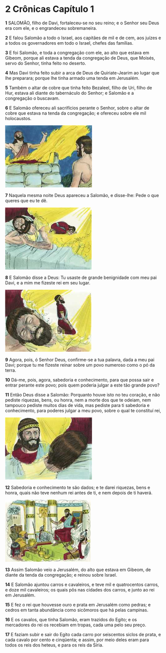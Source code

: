 # 2 Crônicas Capítulo 1

**1** 	SALOMÃO, filho de Davi, fortaleceu-se no seu reino; e o Senhor seu Deus era com ele, e o engrandeceu sobremaneira.

**2** 	E falou Salomão a todo o Israel, aos capitães de mil e de cem, aos juízes e a todos os governadores em todo o Israel, chefes das famílias.

**3** 	E foi Salomão, e toda a congregação com ele, ao alto que estava em Gibeom, porque ali estava a tenda da congregação de Deus, que Moisés, servo do Senhor, tinha feito no deserto.

**4** 	Mas Davi tinha feito subir a arca de Deus de Quiriate-Jearim ao lugar que lhe preparara; porque lhe tinha armado uma tenda em Jerusalém.

**5** 	Também o altar de cobre que tinha feito Bezaleel, filho de Uri, filho de Hur, estava ali diante do tabernáculo do Senhor; e Salomão e a congregação o buscavam.

**6** 	E Salomão ofereceu ali sacrifícios perante o Senhor, sobre o altar de cobre que estava na tenda da congregação; e ofereceu sobre ele mil holocaustos.

![](../Images/SweetPublishing/11-3-1.jpg) 

**7** 	Naquela mesma noite Deus apareceu a Salomão, e disse-lhe: Pede o que queres que eu te dê.

![](../Images/SweetPublishing/11-3-2.jpg) 

**8** 	E Salomão disse a Deus: Tu usaste de grande benignidade com meu pai Davi, e a mim me fizeste rei em seu lugar.

![](../Images/SweetPublishing/11-3-3.jpg) 

**9** 	Agora, pois, ó Senhor Deus, confirme-se a tua palavra, dada a meu pai Davi; porque tu me fizeste reinar sobre um povo numeroso como o pó da terra.

**10** 	Dá-me, pois, agora, sabedoria e conhecimento, para que possa sair e entrar perante este povo; pois quem poderia julgar a este tão grande povo?

**11** 	Então Deus disse a Salomão: Porquanto houve isto no teu coração, e não pediste riquezas, bens, ou honra, nem a morte dos que te odeiam, nem tampouco pediste muitos dias de vida, mas pediste para ti sabedoria e conhecimento, para poderes julgar a meu povo, sobre o qual te constituí rei,

![](../Images/SweetPublishing/11-3-4.jpg) 

**12** 	Sabedoria e conhecimento te são dados; e te darei riquezas, bens e honra, quais não teve nenhum rei antes de ti, e nem depois de ti haverá.

![](../Images/SweetPublishing/11-3-5.jpg) 

**13** 	Assim Salomão veio a Jerusalém, do alto que estava em Gibeom, de diante da tenda da congregação; e reinou sobre Israel.

**14** 	E Salomão ajuntou carros e cavaleiros, e teve mil e quatrocentos carros, e doze mil cavaleiros; os quais pôs nas cidades dos carros, e junto ao rei em Jerusalém.

**15** 	E fez o rei que houvesse ouro e prata em Jerusalém como pedras; e cedros em tanta abundância como sicômoros que há pelas campinas.

**16** 	E os cavalos, que tinha Salomão, eram trazidos do Egito; e os mercadores do rei os recebiam em tropas, cada uma pelo seu preço.

**17** 	E faziam subir e sair do Egito cada carro por seiscentos siclos de prata, e cada cavalo por cento e cinqüenta; e assim, por meio deles eram para todos os reis dos heteus, e para os reis da Síria.

